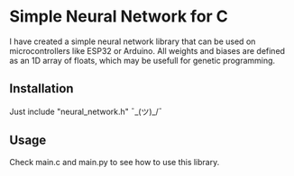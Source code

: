 # Simple Neural Network for C

I have created a simple neural network library that can be used on microcontrollers like ESP32 or Arduino.
All weights and biases are defined as an 1D array of floats, which may be usefull for genetic programming.

## Installation

Just include "neural_network.h" ¯\_(ツ)_/¯

## Usage

Check main.c and main.py to see how to use this library.
